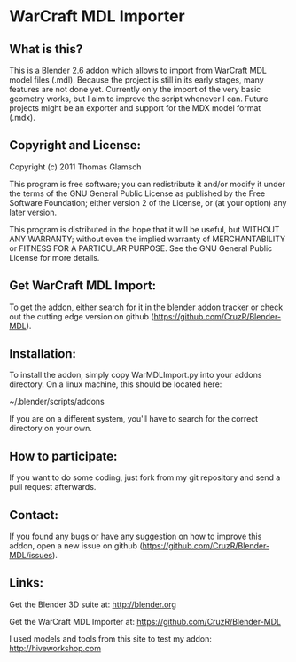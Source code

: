 WarCraft MDL Importer
=====================

What is this?
-------------

This is a Blender 2.6 addon which allows to import from WarCraft MDL model
files (.mdl). Because the project is still in its early stages, many features
are not done yet. Currently only the import of the very basic geometry works,
but I aim to improve the script whenever I can. Future projects might be an
exporter and support for the MDX model format (.mdx).

Copyright and License:
----------------------

Copyright (c) 2011 Thomas Glamsch

This program is free software; you can redistribute it and/or
modify it under the terms of the GNU General Public License
as published by the Free Software Foundation; either version 2
of the License, or (at your option) any later version.

This program is distributed in the hope that it will be useful,
but WITHOUT ANY WARRANTY; without even the implied warranty of
MERCHANTABILITY or FITNESS FOR A PARTICULAR PURPOSE.  See the
GNU General Public License for more details.

Get WarCraft MDL Import:
------------------------

To get the addon, either search for it in the blender addon tracker or check
out the cutting edge version on github (https://github.com/CruzR/Blender-MDL).

Installation:
-------------

To install the addon, simply copy WarMDLImport.py into your addons directory.
On a linux machine, this should be located here:

~/.blender/scripts/addons

If you are on a different system, you'll have to search for the correct
directory on your own.

How to participate:
-------------------

If you want to do some coding, just fork from my git repository and send a
pull request afterwards.

Contact:
--------

If you found any bugs or have any suggestion on how to improve this addon,
open a new issue on github (https://github.com/CruzR/Blender-MDL/issues).

Links:
------

Get the Blender 3D suite at:
http://blender.org

Get the WarCraft MDL Importer at:
https://github.com/CruzR/Blender-MDL

I used models and tools from this site to test my addon:
http://hiveworkshop.com
